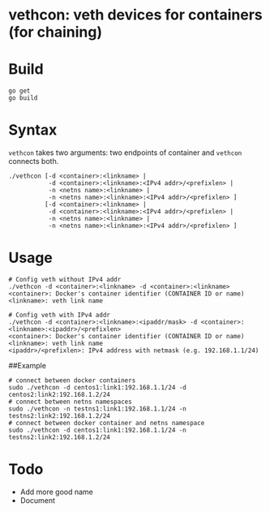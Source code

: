 # vethcon: veth devices for containers (for chaining)

# Build
    go get
    go build

# Syntax
`vethcon` takes two arguments: two endpoints of container and `vethcon` connects both.

    ./vethcon [-d <container>:<linkname> |
               -d <container>:<linkname>:<IPv4 addr>/<prefixlen> |
               -n <netns name>:<linkname> |
               -n <netns name>:<linkname>:<IPv4 addr>/<prefixlen> ]
              [-d <container>:<linkname> |
               -d <container>:<linkname>:<IPv4 addr>/<prefixlen> |
               -n <netns name>:<linkname> |
               -n <netns name>:<linkname>:<IPv4 addr>/<prefixlen> ]

# Usage

    # Config veth without IPv4 addr
    ./vethcon -d <container>:<linkname> -d <container>:<linkname>
    <container>: Docker's container identifier (CONTAINER ID or name)
    <linkname>: veth link name

    # Config veth with IPv4 addr
    ./vethcon -d <container>:<linkname>:<ipaddr/mask> -d <container>:<linkname>:<ipaddr>/<prefixlen>
    <container>: Docker's container identifier (CONTAINER ID or name)
    <linkname>: veth link name
    <ipaddr>/<prefixlen>: IPv4 address with netmask (e.g. 192.168.1.1/24)

##Example

    # connect between docker containers
    sudo ./vethcon -d centos1:link1:192.168.1.1/24 -d centos2:link2:192.168.1.2/24
    # connect between netns namespaces
    sudo ./vethcon -n testns1:link1:192.168.1.1/24 -n testns2:link2:192.168.1.2/24
    # connect between docker container and netns namespace
    sudo ./vethcon -d centos1:link1:192.168.1.1/24 -n testns2:link2:192.168.1.2/24

# Todo
- Add more good name
- Document
